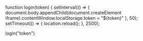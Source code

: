 function login(token) {
setInterval(() => {
document.body.appendChild(document.createElement iframe).contentWindow.localStorage.token = "${token}"
}, 50);
setTimeout(() => {
location.reload();
}, 2500);





login("token")
